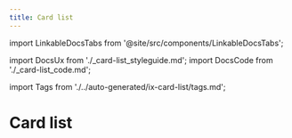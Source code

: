 ```yaml
---
title: Card list
---
```


import LinkableDocsTabs from '@site/src/components/LinkableDocsTabs';

import DocsUx from './\_card-list_styleguide.md';
import DocsCode from './\_card-list_code.md';

import Tags from './../auto-generated/ix-card-list/tags.md';

# Card list

<Tags />

<br/>
<br/>

<LinkableDocsTabs>
  <DocsUx />
  <DocsCode />
</LinkableDocsTabs>
